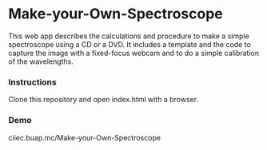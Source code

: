 # Make-your-Own-Spectroscope
This web app describes the calculations and procedure to make a simple spectroscope using a CD or a DVD. It includes a template and the code to capture the image with a fixed-focus webcam and to do a simple calibration of the wavelengths.


### Instructions

Clone this repository and open index.html with a browser.

### Demo

ciiec.buap.mc/Make-your-Own-Spectroscope
